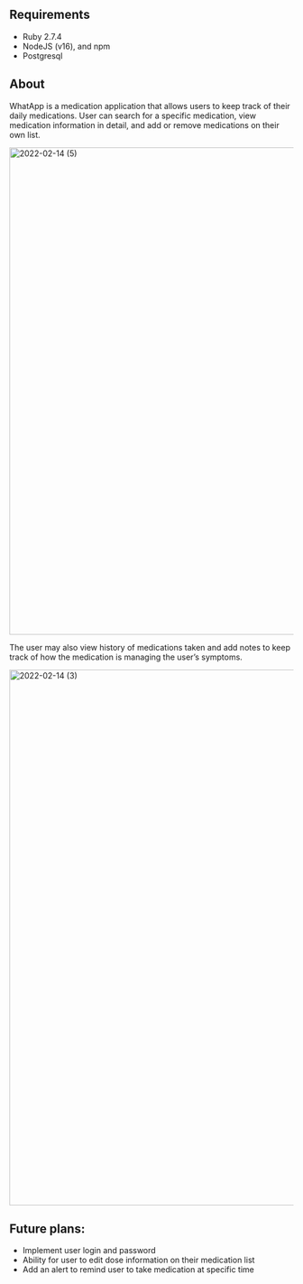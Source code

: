 ## Requirements

- Ruby 2.7.4
- NodeJS (v16), and npm
- Postgresql

## About 
WhatApp is a medication application that allows users to keep track of their daily medications. User can search for a specific medication, view medication information in detail, and add or remove medications on their own list.

<img width="864" alt="2022-02-14 (5)" src="https://user-images.githubusercontent.com/88293240/153938394-928b86e1-ca4f-40d4-8e8d-83e479db7420.png">


The user may also view history of medications taken and add notes to keep track of how the medication is managing the user’s symptoms. 

<img width="950" alt="2022-02-14 (3)" src="https://user-images.githubusercontent.com/88293240/153937224-3741424e-0dd1-4fa3-94d7-fd264d879c9b.png">

## Future plans:
- Implement user login and password
- Ability for user to edit dose information on their medication list
- Add an alert to remind user to take medication at specific time

